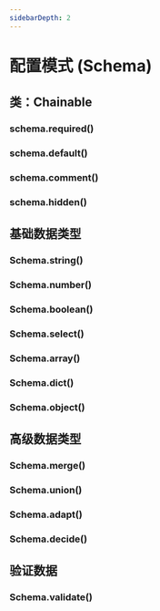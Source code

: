 ```yaml
---
sidebarDepth: 2
---
```


# 配置模式 (Schema)

## 类：Chainable

### schema.required()

### schema.default()

### schema.comment()

### schema.hidden()

## 基础数据类型

### Schema.string()

### Schema.number()

### Schema.boolean()

### Schema.select()

### Schema.array()

### Schema.dict()

### Schema.object()

## 高级数据类型

### Schema.merge()

### Schema.union()

### Schema.adapt()

### Schema.decide()

## 验证数据

### Schema.validate()

